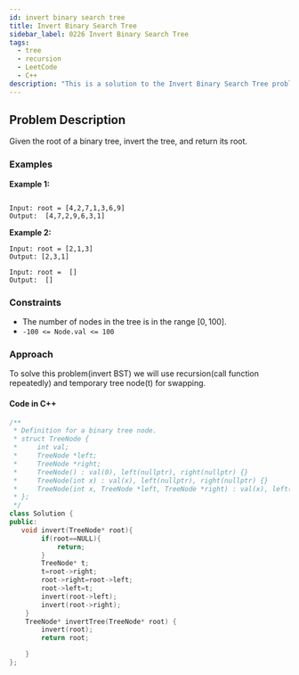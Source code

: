 ```yaml
---
id: invert binary search tree
title: Invert Binary Search Tree
sidebar_label: 0226 Invert Binary Search Tree
tags:
  - tree
  - recursion
  - LeetCode
  - C++
description: "This is a solution to the Invert Binary Search Tree problem on LeetCode."
---
```


## Problem Description

Given the root of a binary tree, invert the tree, and return its root.

### Examples

**Example 1:**

```

Input: root = [4,2,7,1,3,6,9]
Output:  [4,7,2,9,6,3,1]
```

**Example 2:**

```
Input: root = [2,1,3]
Output: [2,3,1]
```

```
Input: root =  []
Output:  []
```

### Constraints

- The number of nodes in the tree is in the range $[0, 100]$.
- `-100 <= Node.val <= 100`

### Approach 

To solve this problem(invert BST) we will use recursion(call function repeatedly) and  temporary tree node(t) for swapping.

#### Code in C++

```cpp
/**
 * Definition for a binary tree node.
 * struct TreeNode {
 *     int val;
 *     TreeNode *left;
 *     TreeNode *right;
 *     TreeNode() : val(0), left(nullptr), right(nullptr) {}
 *     TreeNode(int x) : val(x), left(nullptr), right(nullptr) {}
 *     TreeNode(int x, TreeNode *left, TreeNode *right) : val(x), left(left), right(right) {}
 * };
 */
class Solution {
public:
   void invert(TreeNode* root){
        if(root==NULL){
            return;
        }
        TreeNode* t;
        t=root->right;
        root->right=root->left;
        root->left=t;
        invert(root->left);
        invert(root->right);
    }
    TreeNode* invertTree(TreeNode* root) {
        invert(root);
        return root;

    }
};
```


